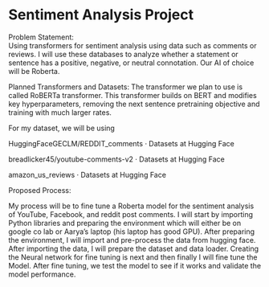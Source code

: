# Sentiment Analysis Project

Problem Statement:  
Using transformers for sentiment analysis using data such as comments or reviews. I will use these databases to analyze whether a statement or sentence has a positive, negative, or neutral connotation. Our AI of choice will be Roberta.  

 
Planned Transformers and Datasets: 
The transformer we plan to use is called RoBERTa transformer. This transformer builds on BERT and modifies key hyperparameters, removing the next sentence pretraining objective and training with much larger rates. 

For my dataset, we will be using  

HuggingFaceGECLM/REDDIT_comments · Datasets at Hugging Face 

breadlicker45/youtube-comments-v2 · Datasets at Hugging Face 

amazon_us_reviews · Datasets at Hugging Face 

 

Proposed Process: 

My process will be to fine tune a Roberta model for the sentiment analysis of YouTube, Facebook, and reddit post comments. I will start by importing Python libraries and preparing the environment which will either be on google co lab or Aarya’s laptop (his laptop has good GPU). After preparing the environment, I will import and pre-process the data from hugging face. After importing the data, I will prepare the dataset and data loader. Creating the Neural network for fine tuning is next and then finally I will fine tune the Model. After fine tuning, we test the model to see if it works and validate the model performance. 
